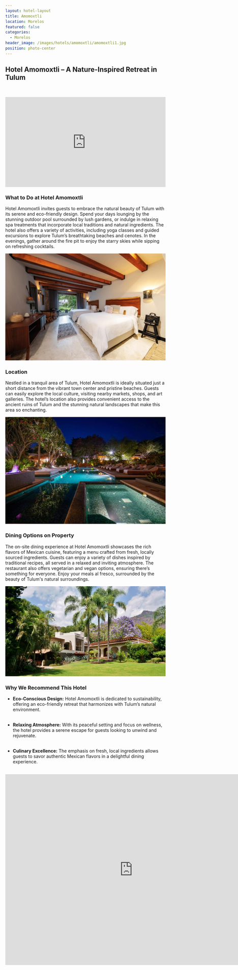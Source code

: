 ```yaml
---
layout: hotel-layout
title: Amomoxtli
location: Morelos
featured: false
categories:
  - Morelos
header_image: /images/hotels/amomoxtli/amomoxtli1.jpg
position: photo-center
---
```

## Hotel Amomoxtli – A Nature-Inspired Retreat in Tulum  

&nbsp;  

<style>.embed-container { position: relative; padding-bottom: 56.25%; height: 0; overflow: hidden; max-width: 100%; } .embed-container iframe, .embed-container object, .embed-container embed { position: absolute; top: 0; left: 0; width: 100%; height: 100%; }</style><div class='embed-container'><iframe src='https://www.youtube.com/embed/8sdWH21UY3A' frameborder='0' allowfullscreen></iframe></div>

### What to Do at Hotel Amomoxtli  
Hotel Amomoxtli invites guests to embrace the natural beauty of Tulum with its serene and eco-friendly design. Spend your days lounging by the stunning outdoor pool surrounded by lush gardens, or indulge in relaxing spa treatments that incorporate local traditions and natural ingredients. The hotel also offers a variety of activities, including yoga classes and guided excursions to explore Tulum’s breathtaking beaches and cenotes. In the evenings, gather around the fire pit to enjoy the starry skies while sipping on refreshing cocktails.

![](/images/hotels/amomoxtli/amomoxtli2.jpg)

### Location  
Nestled in a tranquil area of Tulum, Hotel Amomoxtli is ideally situated just a short distance from the vibrant town center and pristine beaches. Guests can easily explore the local culture, visiting nearby markets, shops, and art galleries. The hotel’s location also provides convenient access to the ancient ruins of Tulum and the stunning natural landscapes that make this area so enchanting.

![](/images/hotels/amomoxtli/amomoxtli3.jpg)

### Dining Options on Property  
The on-site dining experience at Hotel Amomoxtli showcases the rich flavors of Mexican cuisine, featuring a menu crafted from fresh, locally sourced ingredients. Guests can enjoy a variety of dishes inspired by traditional recipes, all served in a relaxed and inviting atmosphere. The restaurant also offers vegetarian and vegan options, ensuring there’s something for everyone. Enjoy your meals al fresco, surrounded by the beauty of Tulum's natural surroundings.

![](/images/hotels/amomoxtli/amomoxtli4.jpg)

### Why We Recommend This Hotel  
- **Eco-Conscious Design:** Hotel Amomoxtli is dedicated to sustainability, offering an eco-friendly retreat that harmonizes with Tulum’s natural environment.  
&nbsp;  

- **Relaxing Atmosphere:** With its peaceful setting and focus on wellness, the hotel provides a serene escape for guests looking to unwind and rejuvenate.  
&nbsp;  

- **Culinary Excellence:** The emphasis on fresh, local ingredients allows guests to savor authentic Mexican flavors in a delightful dining experience.  
&nbsp;  



<iframe src="https://www.google.com/maps/embed?pb=!1m18!1m12!1m3!1d3772.773565188329!2d-99.08939222437952!3d18.985605054803326!2m3!1f0!2f0!3f0!3m2!1i1024!2i768!4f13.1!3m3!1m2!1s0x85ce0ca262cdf1c1%3A0x916349890cea0df1!2sAmomoxtli!5e0!3m2!1ses!2ses!4v1730639210439!5m2!1ses!2ses" width="800" height="600" style="border:0;" allowfullscreen="" loading="lazy" referrerpolicy="no-referrer-when-downgrade"></iframe>


